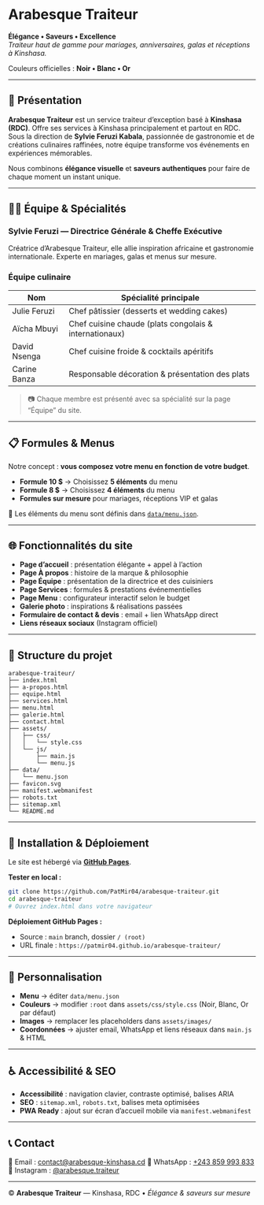 # Arabesque Traiteur

**Élégance • Saveurs • Excellence**  
*Traiteur haut de gamme pour mariages, anniversaires, galas et réceptions à Kinshasa.*

Couleurs officielles : **Noir • Blanc • Or**

---

## 🌟 Présentation

**Arabesque Traiteur** est un service traiteur d’exception basé à **Kinshasa (RDC)**. Offre ses services à Kinshasa principalement et partout en RDC.  
Sous la direction de **Sylvie Feruzi Kabala**, passionnée de gastronomie et de créations culinaires raffinées, notre équipe transforme vos événements en expériences mémorables.  

Nous combinons **élégance visuelle** et **saveurs authentiques** pour faire de chaque moment un instant unique.

---

## 👩‍🍳 Équipe & Spécialités

### **Sylvie Feruzi** — Directrice Générale & Cheffe Exécutive  
Créatrice d’Arabesque Traiteur, elle allie inspiration africaine et gastronomie internationale. Experte en mariages, galas et menus sur mesure.

### **Équipe culinaire**  
| Nom              | Spécialité principale            |
| ---------------- | -------------------------------- |
| Julie Feruzi | Chef pâtissier (desserts et wedding cakes) |
| Aïcha Mbuyi      | Chef cuisine chaude (plats congolais & internationaux) |
| David Nsenga     | Chef cuisine froide & cocktails apéritifs |
| Carine Banza     | Responsable décoration & présentation des plats |

> 📷 Chaque membre est présenté avec sa spécialité sur la page “Équipe” du site.

---

## 📋 Formules & Menus

Notre concept : **vous composez votre menu en fonction de votre budget**.

- **Formule 10 $** → Choisissez **5 éléments** du menu  
- **Formule 8 $** → Choisissez **4 éléments** du menu  
- **Formules sur mesure** pour mariages, réceptions VIP et galas

📂 Les éléments du menu sont définis dans [`data/menu.json`](./data/menu.json).

---

## 🌐 Fonctionnalités du site

- **Page d’accueil** : présentation élégante + appel à l’action
- **Page À propos** : histoire de la marque & philosophie
- **Page Équipe** : présentation de la directrice et des cuisiniers
- **Page Services** : formules & prestations événementielles
- **Page Menu** : configurateur interactif selon le budget
- **Galerie photo** : inspirations & réalisations passées
- **Formulaire de contact & devis** : email + lien WhatsApp direct
- **Liens réseaux sociaux** (Instagram officiel)

---

## 📂 Structure du projet

```
arabesque-traiteur/
├── index.html
├── a-propos.html
├── equipe.html
├── services.html
├── menu.html
├── galerie.html
├── contact.html
├── assets/
│   ├── css/
│   │   └── style.css
│   └── js/
│       ├── main.js
│       └── menu.js
├── data/
│   └── menu.json
├── favicon.svg
├── manifest.webmanifest
├── robots.txt
├── sitemap.xml
└── README.md
```

---

## 🚀 Installation & Déploiement

Le site est hébergé via **[GitHub Pages](https://patmir04.github.io/arabesque-traiteur/)**.

**Tester en local :**
```bash
git clone https://github.com/PatMir04/arabesque-traiteur.git
cd arabesque-traiteur
# Ouvrez index.html dans votre navigateur
```

**Déploiement GitHub Pages :**

* Source : `main` branch, dossier `/ (root)`
* URL finale : `https://patmir04.github.io/arabesque-traiteur/`

---

## 🎨 Personnalisation

* **Menu** → éditer `data/menu.json`
* **Couleurs** → modifier `:root` dans `assets/css/style.css` (Noir, Blanc, Or par défaut)
* **Images** → remplacer les placeholders dans `assets/images/`
* **Coordonnées** → ajuster email, WhatsApp et liens réseaux dans `main.js` & HTML

---

## ♿ Accessibilité & SEO

* **Accessibilité** : navigation clavier, contraste optimisé, balises ARIA
* **SEO** : `sitemap.xml`, `robots.txt`, balises meta optimisées
* **PWA Ready** : ajout sur écran d’accueil mobile via `manifest.webmanifest`

---

## 📞 Contact

📧 Email : [contact@arabesque-kinshasa.cd](mailto:etarabesque@gmail.com)
📱 WhatsApp : [+243 859 993 833](https://wa.me/243859993833)
📸 Instagram : [@arabesque.traiteur](https://www.instagram.com/arabesque.traiteur/)

---

© **Arabesque Traiteur** — Kinshasa, RDC • *Élégance & saveurs sur mesure*
